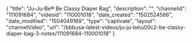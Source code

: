 {
    "title": "Ju-Ju-Be&reg; Be Classy Diaper Bag",
    "description": "",
    "channelid": "111091684",
    "videoid": "110001018",
    "date_created": "1502524566",
    "date_modified": "1504049169",
    "type": "captivate",
    "layout": "channelVideo",
    "url": "\/bbbusa-latest-videos\/ju-ju-be\u00c2-be-classy-diaper-bag-3-notes\/111091684-110001018"
}